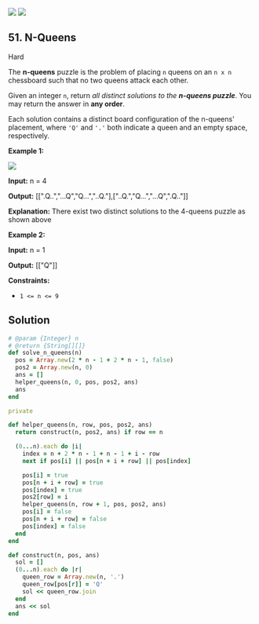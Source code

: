 [![](https://img.shields.io/github/stars/LeetCode-in-Ruby/LeetCode-in-Ruby?label=Stars&style=flat-square)](https://github.com/LeetCode-in-Ruby/LeetCode-in-Ruby)
[![](https://img.shields.io/github/forks/LeetCode-in-Ruby/LeetCode-in-Ruby?label=Fork%20me%20on%20GitHub%20&style=flat-square)](https://github.com/LeetCode-in-Ruby/LeetCode-in-Ruby/fork)

## 51\. N-Queens

Hard

The **n-queens** puzzle is the problem of placing `n` queens on an `n x n` chessboard such that no two queens attack each other.

Given an integer `n`, return _all distinct solutions to the **n-queens puzzle**_. You may return the answer in **any order**.

Each solution contains a distinct board configuration of the n-queens' placement, where `'Q'` and `'.'` both indicate a queen and an empty space, respectively.

**Example 1:**

![](https://assets.leetcode.com/uploads/2020/11/13/queens.jpg)

**Input:** n = 4

**Output:** [[".Q..","...Q","Q...","..Q."],["..Q.","Q...","...Q",".Q.."]]

**Explanation:** There exist two distinct solutions to the 4-queens puzzle as shown above 

**Example 2:**

**Input:** n = 1

**Output:** [["Q"]] 

**Constraints:**

*   `1 <= n <= 9`

## Solution

```ruby
# @param {Integer} n
# @return {String[][]}
def solve_n_queens(n)
  pos = Array.new(2 * n - 1 + 2 * n - 1, false)
  pos2 = Array.new(n, 0)
  ans = []
  helper_queens(n, 0, pos, pos2, ans)
  ans
end

private

def helper_queens(n, row, pos, pos2, ans)
  return construct(n, pos2, ans) if row == n

  (0...n).each do |i|
    index = n + 2 * n - 1 + n - 1 + i - row
    next if pos[i] || pos[n + i + row] || pos[index]

    pos[i] = true
    pos[n + i + row] = true
    pos[index] = true
    pos2[row] = i
    helper_queens(n, row + 1, pos, pos2, ans)
    pos[i] = false
    pos[n + i + row] = false
    pos[index] = false
  end
end

def construct(n, pos, ans)
  sol = []
  (0...n).each do |r|
    queen_row = Array.new(n, '.')
    queen_row[pos[r]] = 'Q'
    sol << queen_row.join
  end
  ans << sol
end
```
